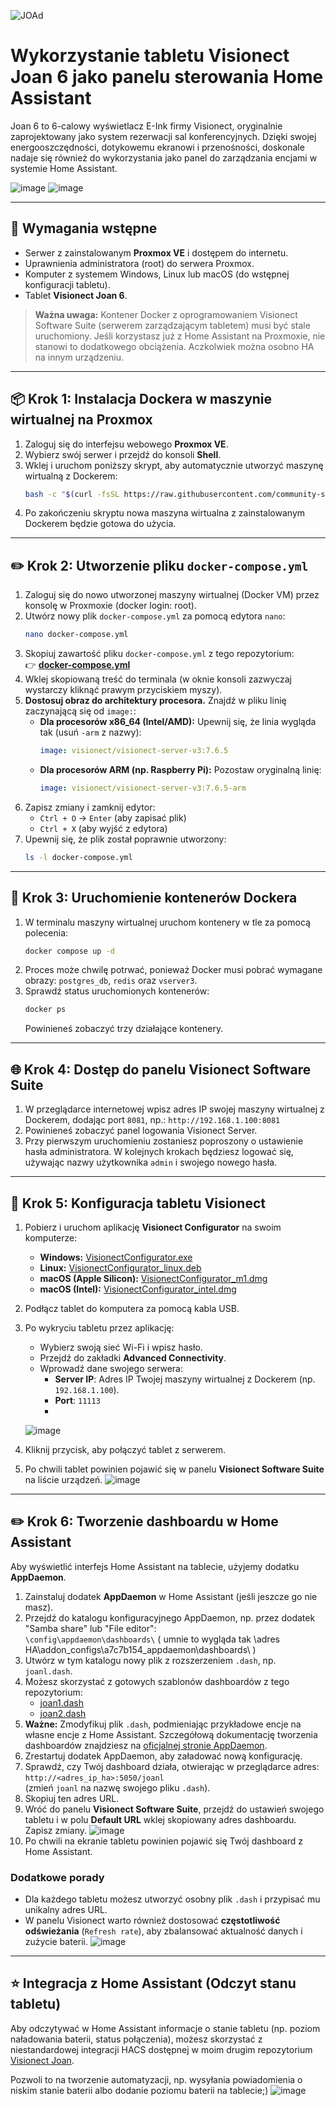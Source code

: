 ![JOAd](https://github.com/user-attachments/assets/9301b0ba-61af-4d91-80b1-851f1a9890a4)



# Wykorzystanie tabletu Visionect Joan 6 jako panelu sterowania Home Assistant

Joan 6 to 6-calowy wyświetlacz E-Ink firmy Visionect, oryginalnie zaprojektowany jako system rezerwacji sal konferencyjnych. Dzięki swojej energooszczędności, dotykowemu ekranowi i przenośności, doskonale nadaje się również do wykorzystania jako panel do zarządzania encjami w systemie Home Assistant.

![image](https://github.com/user-attachments/assets/054cda40-bb31-4192-9b8d-c88860b5e144)
![image](https://github.com/user-attachments/assets/440e108e-4ffa-497a-893c-9be2b7d67f02)

---

## 🧰 Wymagania wstępne

- Serwer z zainstalowanym **Proxmox VE** i dostępem do internetu.
- Uprawnienia administratora (root) do serwera Proxmox.
- Komputer z systemem Windows, Linux lub macOS (do wstępnej konfiguracji tabletu).
- Tablet **Visionect Joan 6**.

> **Ważna uwaga:** Kontener Docker z oprogramowaniem Visionect Software Suite (serwerem zarządzającym tabletem) musi być stale uruchomiony. Jeśli korzystasz już z Home Assistant na Proxmoxie, nie stanowi to dodatkowego obciążenia. Aczkolwiek można osobno HA na innym urządzeniu.

---

## 📦 Krok 1: Instalacja Dockera w maszynie wirtualnej na Proxmox

1.  Zaloguj się do interfejsu webowego **Proxmox VE**.
2.  Wybierz swój serwer i przejdź do konsoli **Shell**.
3.  Wklej i uruchom poniższy skrypt, aby automatycznie utworzyć maszynę wirtualną z Dockerem:
    ```bash
    bash -c "$(curl -fsSL https://raw.githubusercontent.com/community-scripts/ProxmoxVE/main/vm/docker-vm.sh)"
    ```
4.  Po zakończeniu skryptu nowa maszyna wirtualna z zainstalowanym Dockerem będzie gotowa do użycia.

---

## ✏️ Krok 2: Utworzenie pliku `docker-compose.yml`

1.  Zaloguj się do nowo utworzonej maszyny wirtualnej (Docker VM) przez konsolę w Proxmoxie (docker login: root).
2.  Utwórz nowy plik `docker-compose.yml` za pomocą edytora `nano`:
    ```bash
    nano docker-compose.yml
    ```
3.  Skopiuj zawartość pliku `docker-compose.yml` z tego repozytorium:  
    👉 **[docker-compose.yml](https://github.com/Adam7411/Joan-6-Visionect_Home-Assistant/blob/main/docker-compose.yml)**
4.  Wklej skopiowaną treść do terminala (w oknie konsoli zazwyczaj wystarczy kliknąć prawym przyciskiem myszy).
5.  **Dostosuj obraz do architektury procesora.** Znajdź w pliku linię zaczynającą się od `image:`:
    *   **Dla procesorów x86_64 (Intel/AMD):** Upewnij się, że linia wygląda tak (usuń `-arm` z nazwy):
        ```yaml
        image: visionect/visionect-server-v3:7.6.5
        ```
    *   **Dla procesorów ARM (np. Raspberry Pi):** Pozostaw oryginalną linię:
        ```yaml
        image: visionect/visionect-server-v3:7.6.5-arm
        ```
6.  Zapisz zmiany i zamknij edytor:
    *   `Ctrl + O` → `Enter` (aby zapisać plik)
    *   `Ctrl + X` (aby wyjść z edytora)
7.  Upewnij się, że plik został poprawnie utworzony:
    ```bash
    ls -l docker-compose.yml
    ```

---

## 🚀 Krok 3: Uruchomienie kontenerów Dockera

1.  W terminalu maszyny wirtualnej uruchom kontenery w tle za pomocą polecenia:
    ```bash
    docker compose up -d
    ```
2.  Proces może chwilę potrwać, ponieważ Docker musi pobrać wymagane obrazy: `postgres_db`, `redis` oraz `vserver3`.
3.  Sprawdź status uruchomionych kontenerów:
    ```bash
    docker ps
    ```
    Powinieneś zobaczyć trzy działające kontenery.

---

## 🌐 Krok 4: Dostęp do panelu Visionect Software Suite

1.  W przeglądarce internetowej wpisz adres IP swojej maszyny wirtualnej z Dockerem, dodając port `8081`, np.:
    `http://192.168.1.100:8081`
2.  Powinieneś zobaczyć panel logowania Visionect Server.
3.  Przy pierwszym uruchomieniu zostaniesz poproszony o ustawienie hasła administratora. W kolejnych krokach będziesz logować się, używając nazwy użytkownika `admin` i swojego nowego hasła.

---

## 📲 Krok 5: Konfiguracja tabletu Visionect

1.  Pobierz i uruchom aplikację **Visionect Configurator** na swoim komputerze:
    *   **Windows:** [VisionectConfigurator.exe](https://files.visionect.com/VisionectConfigurator/VisionectConfigurator.exe)
    *   **Linux:** [VisionectConfigurator_linux.deb](https://files.visionect.com/VisionectConfigurator/VisionectConfigurator_linux.deb)
    *   **macOS (Apple Silicon):** [VisionectConfigurator_m1.dmg](https://files.visionect.com/VisionectConfigurator/VisionectConfigurator_m1.dmg)
    *   **macOS (Intel):** [VisionectConfigurator_intel.dmg](https://files.visionect.com/VisionectConfigurator/VisionectConfigurator_intel.dmg)
2.  Podłącz tablet do komputera za pomocą kabla USB.
3.  Po wykryciu tabletu przez aplikację:
    *   Wybierz swoją sieć Wi-Fi i wpisz hasło.
    *   Przejdź do zakładki **Advanced Connectivity**.
    *   Wprowadź dane swojego serwera:
        *   **Server IP**: Adres IP Twojej maszyny wirtualnej z Dockerem (np. `192.168.1.100`).
        *   **Port**: `11113`
        *   
    ![image](https://github.com/user-attachments/assets/de30fd1e-9bd3-4f98-ab00-9a3b534f7332)

4.  Kliknij przycisk, aby połączyć tablet z serwerem.
5.  Po chwili tablet powinien pojawić się w panelu **Visionect Software Suite** na liście urządzeń.
    ![image](https://github.com/user-attachments/assets/37a58b07-d292-41dd-bd2d-8c0b84c9ad6b)

---

## ✏️ Krok 6: Tworzenie dashboardu w Home Assistant

Aby wyświetlić interfejs Home Assistant na tablecie, użyjemy dodatku **AppDaemon**.

1.  Zainstaluj dodatek **AppDaemon** w Home Assistant (jeśli jeszcze go nie masz).
2.  Przejdź do katalogu konfiguracyjnego AppDaemon, np. przez dodatek "Samba share" lub "File editor":  
    `\config\appdaemon\dashboards\` ( umnie to wygląda tak \\adres HA\addon_configs\a7c7b154_appdaemon\dashboards\ )
3.  Utwórz w tym katalogu nowy plik z rozszerzeniem `.dash`, np. `joanl.dash`.
4.  Możesz skorzystać z gotowych szablonów dashboardów z tego repozytorium:
    *   [joan1.dash](https://github.com/Adam7411/Joan-6-Visionect_Home-Assistant/blob/main/joan1.dash)
    *   [joan2.dash](https://github.com/Adam7411/Joan-6-Visionect_Home-Assistant/blob/main/joan2.dash)
5.  **Ważne:** Zmodyfikuj plik `.dash`, podmieniając przykładowe encje na własne encje z Home Assistant. Szczegółową dokumentację tworzenia dashboardów znajdziesz na [oficjalnej stronie AppDaemon](https://appdaemon.readthedocs.io/en/latest/DASHBOARD_CREATION.html).
6.  Zrestartuj dodatek AppDaemon, aby załadować nową konfigurację.
7.  Sprawdź, czy Twój dashboard działa, otwierając w przeglądarce adres:  
    `http://<adres_ip_ha>:5050/joanl`  
    (zmień `joanl` na nazwę swojego pliku `.dash`).
8.  Skopiuj ten adres URL.
9.  Wróć do panelu **Visionect Software Suite**, przejdź do ustawień swojego tabletu i w polu **Default URL** wklej skopiowany adres dashboardu. Zapisz zmiany.
    ![image](https://github.com/user-attachments/assets/00558b5d-ad93-44ab-b4f0-ae8e9b1be20f)
10. Po chwili na ekranie tabletu powinien pojawić się Twój dashboard z Home Assistant.

### Dodatkowe porady
*   Dla każdego tabletu możesz utworzyć osobny plik `.dash` i przypisać mu unikalny adres URL.
*   W panelu Visionect warto również dostosować **częstotliwość odświeżania** (`Refresh rate`), aby zbalansować aktualność danych i zużycie baterii.
    ![image](https://github.com/user-attachments/assets/9f0c1741-76f3-496d-ad44-e316d29621f1)

---

## ⭐ Integracja z Home Assistant (Odczyt stanu tabletu)

Aby odczytywać w Home Assistant informacje o stanie tabletu (np. poziom naładowania baterii, status połączenia), możesz skorzystać z niestandardowej integracji HACS dostępnej w moim drugim repozytorium  [Visionect Joan](https://github.com/Adam7411/visionect_joan).

Pozwoli to na tworzenie automatyzacji, np. wysyłania powiadomienia o niskim stanie baterii albo dodanie poziomu baterii na tablecie;)
![image](https://github.com/user-attachments/assets/e7cfc034-8895-49d3-852c-426cfd9e3811)


